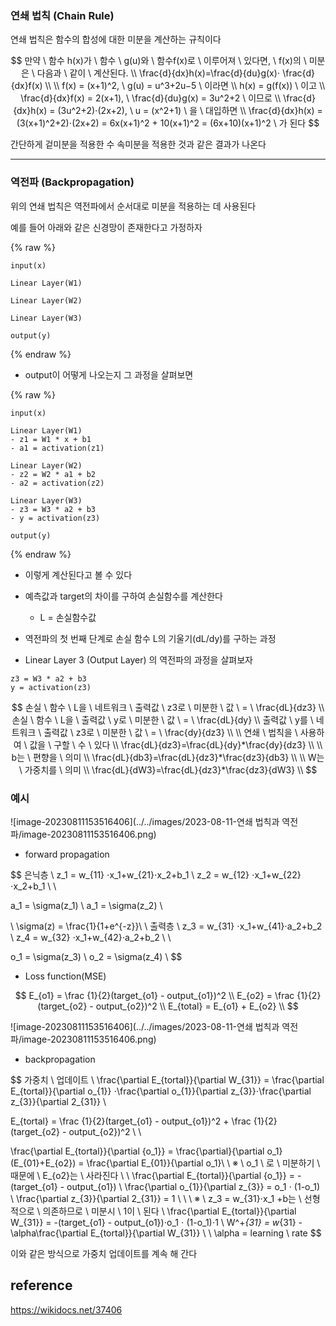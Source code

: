 

### 연쇄 법칙 (Chain Rule)

연쇄 법칙은 함수의 합성에 대한 미분을 계산하는 규칙이다


$$
만약 \  함수 h(x)가 \ 함수 \ g(u)와 \ 함수f(x)로 \ 이루어져 \ 있다면, \ f(x)의 \ 미분은 \ 다음과 \ 같이 \ 계산된다. \\
\frac{d}{dx}h(x)=\frac{d}{du}g(x)⋅ \frac{d}{dx}f(x) \\
\\
f(x) = (x+1)^2, \ g(u) = u^3+2u−5 \ 이라면 \\
h(x) = g(f(x)) \ 이고 \\
\frac{d}{dx}f(x) = 2(x+1), \
\frac{d}{du}g(x) = 3u^2+2 \ 이므로 \\
\frac{d}{dx}h(x) = (3u^2+2)⋅(2x+2), \ u = (x^2+1) \ 을 \ 대입하면 \\
\frac{d}{dx}h(x) = (3(x+1)^2+2)⋅(2x+2) = 6x(x+1)^2 + 10(x+1)^2 = (6x+10)(x+1)^2 \ 가 된다
$$


간단하게 겉미분을 적용한 수 속미분을 적용한 것과 같은 결과가 나온다



---

### 역전파 (Backpropagation)

위의 연쇄 법칙은 역전파에서 순서대로 미분을 적용하는 데 사용된다

예를 들어 아래와 같은 신경망이 존재한다고 가정하자



{% raw %}

```
input(x)

Linear Layer(W1)

Linear Layer(W2)

Linear Layer(W3)

output(y)
```

{% endraw %}



- output이 어떻게 나오는지 그 과정을 살펴보면

{% raw %}

```
input(x)

Linear Layer(W1)
- z1 = W1 * x + b1
- a1 = activation(z1)

Linear Layer(W2)
- z2 = W2 * a1 + b2
- a2 = activation(z2)

Linear Layer(W3)
- z3 = W3 * a2 + b3
- y = activation(z3)

output(y)
```

{% endraw %}

- 이렇게 계산된다고 볼 수 있다



- 예측값과 target의 차이를 구하여 손실함수를 계산한다 
  - L = 손실함수값



- 역전파의 첫 번째 단계로 손실 함수 L의 기울기(dL/dy)를 구하는 과정
- Linear Layer 3 (Output Layer) 의 역전파의 과정을 살펴보자

```
z3 = W3 * a2 + b3
y = activation(z3)
```

$$
손실 \ 함수 \ L을 \ 네트워크 \ 출력값 \ z3로 \ 미분한 \ 값  \ = \ \frac{dL}{dz3}  \\
손실 \ 함수 \ L을 \ 출력값 \ y로 \ 미분한 \ 값  \ = \ \frac{dL}{dy}  \\
출력값 \ y를 \ 네트워크 \ 출력값 \ z3로 \ 미분한 \ 값  \ = \ \frac{dy}{dz3}  \\
\\
연쇄 \ 법칙을 \ 사용하여 \ 값을 \ 구할 \ 수 \ 있다 \\
\frac{dL}{dz3}=\frac{dL}{dy}*\frac{dy}{dz3} \\
\\
b는 \ 편향을 \ 의미 \\
\frac{dL}{db3}=\frac{dL}{dz3}*\frac{dz3}{db3} \\
\\
W는 \ 가중치를 \ 의미 \\
\frac{dL}{dW3}=\frac{dL}{dz3}*\frac{dz3}{dW3} \\
$$



### 예시

![image-20230811153516406](../../images/2023-08-11-연쇄 법칙과 역전파/image-20230811153516406.png)



- forward propagation

$$
은닉층 \\
z_1 = w_{11} ⋅x_1+w_{21}⋅x_2+b_1 \\
z_2 = w_{12} ⋅x_1+w_{22}⋅x_2+b_1 \\ 
\\

a_1 = \sigma(z_1) \\
a_1 = \sigma(z_2) \\

\\
\sigma(z) = \frac{1}{1+e^{-z}}\\
\\
출력층 \\
z_3 = w_{31} ⋅x_1+w_{41}⋅a_2+b_2 \\
z_4 = w_{32} ⋅x_1+w_{42}⋅a_2+b_2 \\
\\

o_1 = \sigma(z_3) \\
o_2 = \sigma(z_4) \\
$$



- Loss function(MSE)

$$
E_{o1} = \frac {1}{2}(target_{o1} - output_{o1})^2 \\
E_{o2} = \frac {1}{2}(target_{o2} - output_{o2})^2 \\
E_{total} = E_{o1} + E_{o2} \\
$$

![image-20230811153516406](../../images/2023-08-11-연쇄 법칙과 역전파/image-20230811153516406.png)

- backpropagation

$$
가중치 \ 업데이트 \\
\frac{\partial E_{tortal}}{\partial W_{31}} = \frac{\partial E_{tortal}}{\partial o_{1}} ⋅\frac{\partial o_{1}}{\partial z_{3}}⋅\frac{\partial z_{3}}{\partial 2_{31}} \\

E_{tortal} = \frac {1}{2}(target_{o1} - output_{o1})^2 + \frac {1}{2}(target_{o2} - output_{o2})^2 \\
\\

\frac{\partial E_{tortal}}{\partial {o_1}} = \frac{\partial}{\partial o_1}(E_{01}+E_{o2}) = \frac{\partial E_{01}}{\partial o_1}\\
\\
※ \ o_1 \ 로 \ 미분하기 \ 때문에 \ E_{o2}는 \ 사라진다 \\
\\
\frac{\partial E_{tortal}}{\partial {o_1}} = -(target_{o1} - output_{o1})
\\
\frac{\partial o_{1}}{\partial z_{3}} = o_1 ⋅ (1-o_1) \\
\frac{\partial z_{3}}{\partial 2_{31}} = 1 \\
\\
\\ ※ \  z_3 = w_{31}⋅x_1 +b는 \ 선형적으로 \ 의존하므로 \ 미분시 \ 1이 \ 된다 
\\
\frac{\partial E_{tortal}}{\partial W_{31}} = -(target_{o1} - output_{o1})⋅o_1 ⋅ (1-o_1)⋅1
\\
W^+_{31} = w_{31} - \alpha\frac{\partial E_{tortal}}{\partial W_{31}} \\
\\
\alpha = learning \ rate
$$

이와 같은 방식으로 가중치 업데이트를 계속 해 간다



## reference

https://wikidocs.net/37406

